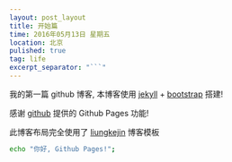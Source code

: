 ```yaml
---
layout: post_layout
title: 开始篇
time: 2016年05月13日 星期五
location: 北京
pulished: true
tag: life
excerpt_separator: "```"
---
```


我的第一篇 github 博客, 本博客使用 [jekyll](http://jekyll.bootcss.com/) + [bootstrap](http://v3.bootcss.com) 搭建!

感谢 [github](https://github.com) 提供的 Github Pages 功能!

此博客布局完全使用了 [liungkejin](https://liungkejin.github.io/) 博客模板



```bash
echo "你好, Github Pages!";
```

